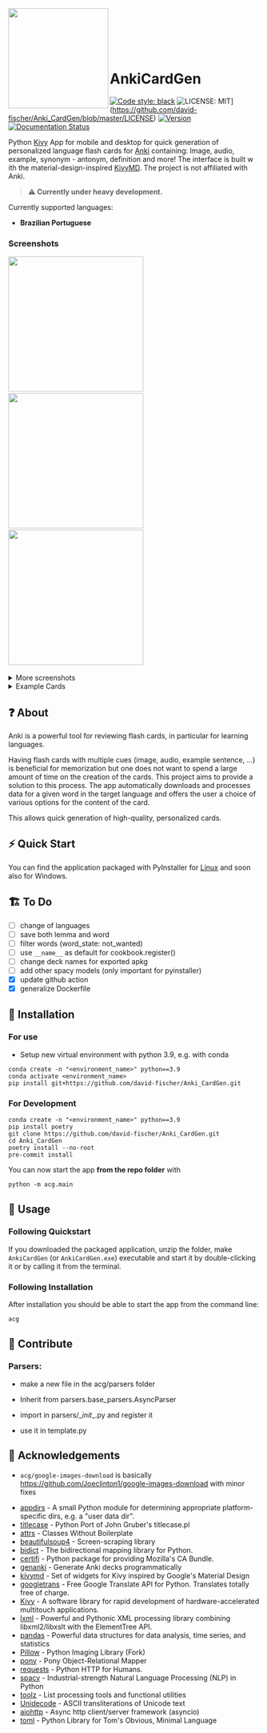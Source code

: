 <div>
<img align="left" height=200 src="acg/assets/AnkiCardGen.png">
</br>
</br>
</br>
</br>
</br>
<h1>AnkiCardGen</h1>
</div>

[![Code style: black](https://img.shields.io/badge/code%20style-black-000000.svg)](https://github.com/psf/black) ![LICENSE: MIT](https://img.shields.io/github/license/david-fischer/Anki_CardGen)](https://github.com/david-fischer/Anki_CardGen/blob/master/LICENSE) [![Version](https://img.shields.io/github/v/tag/david-fischer/Anki_CardGen?label=version)]() [![Documentation Status](https://readthedocs.org/projects/anki-cardgen/badge/?version=latest)](https://anki-cardgen.readthedocs.io/en/latest/?badge=latest)

Python [Kivy](https://kivy.org/) App for mobile and desktop for quick generation of personalized language flash cards for [Anki](https://apps.ankiweb.net/) containing: Image, audio, example, synonym - antonym, definition and more! The interface is built w ith the material-design-inspired [KivyMD](https://github.com/kivymd/KivyMD). The project is not affiliated with Anki.

> **:warning: Currently under heavy development.**​

Currently supported languages:

* **Brazilian Portuguese**

### Screenshots
<!-- jinja-block screenshots
$ for file in img_files
$ if loop.index ==4
{{ comment_tag }}

<details>
<summary>More screenshots</summary>
$ endif
<img src="{{ file }}" width=270>&nbsp;{#- this comment removes whitespace (because of the - sign) #}
$ if loop.last and loop.length >=4
</details>
$ endif
$ endfor

<details>
<summary>Example Cards</summary>
$for word in words
<h3>{{ word.name }}</h3>
$for side in word.sides
    <img src="{{ side }}" width=270>
$ endfor
$ endfor
</details>
jinja-block screenshots-->
<!-- jinja-out screenshots start-->
<img src="screenshots/0-nav-drawer-open.png" width=270>&nbsp;<img src="screenshots/1-word.png" width=270>&nbsp;<img src="screenshots/2-word.png" width=270>&nbsp;<!-- -->

<details>
<summary>More screenshots</summary>
<img src="screenshots/3-word-images.png" width=270>&nbsp;<img src="screenshots/4-import.png" width=270>&nbsp;<img src="screenshots/5-export.png" width=270>&nbsp;</details>
<details>
<summary>Example Cards</summary>
<h3>casa</h3>
    <img src="screenshots/casa/meaning-pt_back.png" width=270>
    <img src="screenshots/casa/meaning-pt_front.png" width=270>
    <img src="screenshots/casa/pt-meaning_front.png" width=270>
<h3>comecar</h3>
    <img src="screenshots/comecar/meaning-pt_back.png" width=270>
    <img src="screenshots/comecar/meaning-pt_front.png" width=270>
    <img src="screenshots/comecar/pt-meaning_front.png" width=270>
<h3>convite</h3>
    <img src="screenshots/convite/meaning-pt_back.png" width=270>
    <img src="screenshots/convite/meaning-pt_front.png" width=270>
    <img src="screenshots/convite/pt-meaning_front.png" width=270>
</details>
<!-- jinja-out screenshots end-->

## ❓ About

Anki is a powerful tool for reviewing flash cards, in particular for learning languages.

Having flash cards with multiple cues (image, audio, example sentence, ...) is beneficial for memorization but one does not want to spend a large amount of time on the creation of the cards. This project aims to provide a solution to this process. The app automatically downloads and processes data for a given word in the target language and offers the user a choice of various options for the content of the card.

This allows quick generation of high-quality, personalized cards.

## ⚡ Quick Start

You can find the application packaged with PyInstaller for [Linux](https://github.com/david-fischer/Anki_CardGen/releases/latest/download/acg_pyinstaller_linux.zip) and soon also for Windows.

## 🏗 To Do

* [ ] change of languages
* [ ] save both lemma and word
* [ ] filter words (word_state: not_wanted)
* [ ] use `__name__` as default for cookbook.register()
* [ ] change deck names for exported apkg
* [ ] add other spacy models (only important for pyinstaller)
* [x] update github action
* [x] generalize Dockerfile

## 🚧 Installation

### For use

* Setup new virtual environment with python 3.9, e.g. with conda

```
conda create -n "<environment_name>" python==3.9
conda activate <environment_name>
pip install git+https://github.com/david-fischer/Anki_CardGen.git
```

### For Development

```
conda create -n "<environment_name>" python==3.9
pip install poetry
git clone https://github.com/david-fischer/Anki_CardGen.git
cd Anki_CardGen
poetry install --no-root
pre-commit install
```

You can now start the app **from the repo folder** with

```
python -m acg.main
```

<!-- ``` -->
<!-- python -m spacy download pt_core_news_sm -->
<!-- ``` -->

<!-- **NOTE:** This model is used to find the dictionary form of words (e.g. casas -> casa). It is optional and does not yet work on the mobile version. -->

<!-- ## 🎯 Troubleshooting -->

## 🔧 Usage

### Following Quickstart

If you downloaded the packaged application, unzip the folder, make `AnkiCardGen` (or `AnkiCardGen.exe`) executable and start it by double-clicking it or by calling it from the terminal.

### Following Installation

After installation you should be able to start the app from the command line:
```
acg
```

## 🚀 Contribute

### Parsers:

* make a new file in the acg/parsers folder

* Inherit from parsers.base_parsers.AsyncParser
* import in parsers/\__init__.py and register it
* use it in template.py

## 🎉 Acknowledgements

* `acg/google-images-download` is basically https://github.com/Joeclinton1/google-images-download with minor fixes
<!-- jinja-block deps
{{ "\n".join(dep_strings) }}
jinja-block deps-->
<!-- jinja-out deps start-->
 * [appdirs](http://github.com/ActiveState/appdirs) - A small Python module for determining appropriate platform-specific dirs, e.g. a "user data dir".
 * [titlecase](https://github.com/ppannuto/python-titlecase) - Python Port of John Gruber's titlecase.pl
 * [attrs](https://www.attrs.org/) - Classes Without Boilerplate
 * [beautifulsoup4](http://www.crummy.com/software/BeautifulSoup/bs4/) - Screen-scraping library
 * [bidict](https://bidict.readthedocs.io) - The bidirectional mapping library for Python.
 * [certifi](https://certifiio.readthedocs.io/en/latest/) - Python package for providing Mozilla's CA Bundle.
 * [genanki](http://github.com/kerrickstaley/genanki) - Generate Anki decks programmatically
 * [kivymd](https://github.com/kivymd/KivyMD) - Set of widgets for Kivy inspired by Google's Material Design
 * [googletrans](https://github.com/ssut/py-googletrans) - Free Google Translate API for Python. Translates totally free of charge.
 * [Kivy](http://kivy.org) - A software library for rapid development of hardware-accelerated multitouch applications.
 * [lxml](https://lxml.de/) - Powerful and Pythonic XML processing library combining libxml2/libxslt with the ElementTree API.
 * [pandas](https://pandas.pydata.org) - Powerful data structures for data analysis, time series, and statistics
 * [Pillow](https://python-pillow.org) - Python Imaging Library (Fork)
 * [pony](https://ponyorm.com) - Pony Object-Relational Mapper
 * [requests](https://requests.readthedocs.io) - Python HTTP for Humans.
 * [spacy](https://spacy.io) - Industrial-strength Natural Language Processing (NLP) in Python
 * [toolz](https://github.com/pytoolz/toolz/) - List processing tools and functional utilities
 * [Unidecode](UNKNOWN) - ASCII transliterations of Unicode text
 * [aiohttp](https://github.com/aio-libs/aiohttp) - Async http client/server framework (asyncio)
 * [toml](https://github.com/uiri/toml) - Python Library for Tom's Obvious, Minimal Language
<!-- jinja-out deps end-->
